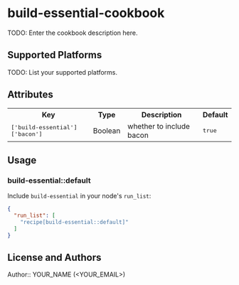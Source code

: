 # build-essential-cookbook

TODO: Enter the cookbook description here.

## Supported Platforms

TODO: List your supported platforms.

## Attributes

<table>
  <tr>
    <th>Key</th>
    <th>Type</th>
    <th>Description</th>
    <th>Default</th>
  </tr>
  <tr>
    <td><tt>['build-essential']['bacon']</tt></td>
    <td>Boolean</td>
    <td>whether to include bacon</td>
    <td><tt>true</tt></td>
  </tr>
</table>

## Usage

### build-essential::default

Include `build-essential` in your node's `run_list`:

```json
{
  "run_list": [
    "recipe[build-essential::default]"
  ]
}
```

## License and Authors

Author:: YOUR_NAME (<YOUR_EMAIL>)
